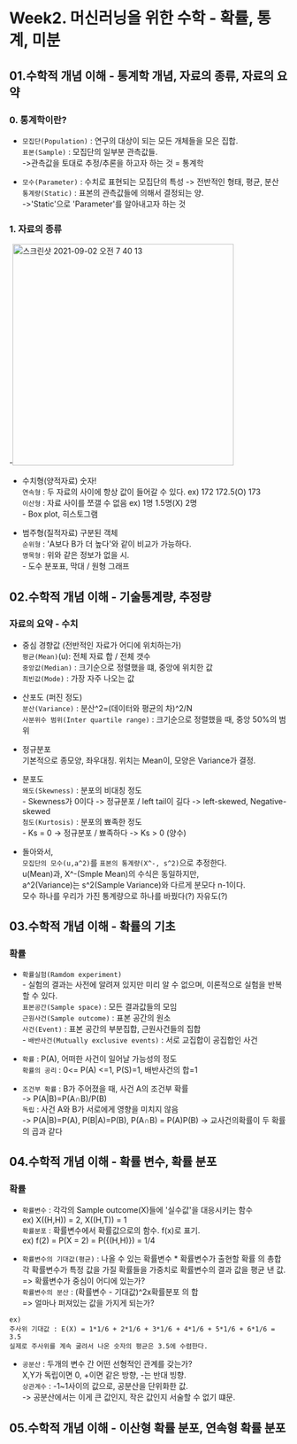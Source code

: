 # Week2. 머신러닝을 위한 수학 - 확률, 통계, 미분

## 01.수학적 개념 이해 - 통계학 개념, 자료의 종류, 자료의 요약

### 0. 통계학이란?
- `모집단(Population)` : 연구의 대상이 되는 모든 개체들을 모은 집합.
<br>`표본(Sample)` : 모집단의 일부분 관측값들.
<br>->관측값을 토대로 추정/추론을 하고자 하는 것 = 통계학

- `모수(Parameter)` : 수치로 표현되는 모집단의 특성 -> 전반적인 형태, 평균, 분산
<br>`통계량(Static)` : 표본의 관측값들에 의해서 결정되는 양.
<br>->'Static'으로 'Parameter'를 알아내고자 하는 것

### 1. 자료의 종류
-<img width="400" alt="스크린샷 2021-09-02 오전 7 40 13" src="https://user-images.githubusercontent.com/89369520/131754645-1422ec08-d4c0-4605-a20a-cecb47072c81.png">
- 수치형(양적자료) 숫자!
<br>`연속형` : 두 자료의 사이에 항상 값이 들어갈 수 있다. ex) 172 172.5(O) 173
<br>`이산형` : 자료 사이를 쪼갤 수 없음 ex) 1명 1.5명(X) 2명
<br>- Box plot, 히스토그램

- 범주형(질적자료) 구분된 객체
<br>`순위형` : 'A보다 B가 더 높다'와 같이 비교가 가능하다.
<br>`명목형` : 위와 같은 정보가 없을 시.
<br>- 도수 분포표, 막대 / 원형 그래프

## 02.수학적 개념 이해 - 기술통계량, 추정량

### 자료의 요약 - 수치
- 중심 경향값 (전반적인 자료가 어디에 위치하는가)
<br>`평균(Mean)`(u): 전체 자료 합 / 전체 갯수
<br>`중앙값(Median)` : 크기순으로 정렬했을 떄, 중앙에 위치한 값
<br>`최빈값(Mode)` : 가장 자주 나오는 값

- 산포도 (퍼진 정도)
<br>`분산(Variance)` : 분산^2=(데이터와 평균의 차)^2/N
<br>`사분위수 범위(Inter quartile range)` : 크기순으로 정렬했을 때, 중앙 50%의 범위

- 정규분포
<br>기본적으로 종모양, 좌우대칭. 위치는 Mean이, 모양은 Variance가 결정.

- 분포도
<br>`왜도(Skewness)` : 분포의 비대칭 정도
<br>- Skewness가 0이다 -> 정규분포 / left tail이 길다 -> left-skewed, Negative-skewed
<br>`첨도(Kurtosis)` : 분포의 뾰족한 정도
<br>- Ks = 0 -> 정규분포 / 뾰족하다 -> Ks > 0 (양수)

- 돌아와서,
<br>`모집단의 모수(u,a^2)`를 `표본의 통계량(X^-, s^2)`으로 추정한다.
<br>u(Mean)과, X^-(Smple Mean)의 수식은 동일하지만,
<br>a^2(Variance)는 s^2(Sample Variance)와 다르게 분모다 n-1이다.
<br>모수 하나를 우리가 가진 통계량으로 하나를 바꿨다(?) 자유도(?)

## 03.수학적 개념 이해 - 확률의 기초
### 확률
- `확률실험(Ramdom experiment)`
<br>- 실험의 결과는 사전에 알려져 있지만 미리 알 수 없으며, 이론적으로 실험을 반복할 수 있다.
<br>`표본공간(Sample space)` : 모든 결과값들의 모임
<br>`근원사건(Sample outcome)` : 표본 공간의 원소
<br>`사건(Event)` : 표본 공간의 부분집합, 근원사건들의 집합
<br>- `배반사건(Mutually exclusive events)` : 서로 교집합이 공집합인 사건

- `확률` : P(A), 어떠한 사건이 일어날 가능성의 정도
<br>`확률의 공리` : 0<= P(A) <=1, P(S)=1, 배반사건의 합=1

- `조건부 확률` : B가 주어졌을 때, 사건 A의 조건부 확률
<br>-> P(A|B)=P(A∩B)/P(B)
<br>`독립` : 사건 A와 B가 서로에게 영향을 미치지 않음
<br>-> P(A|B)=P(A), P(B|A)=P(B), P(A∩B) = P(A)P(B) -> 교사건의확률이 두 확률의 곱과 같다

## 04.수학적 개념 이해 - 확률 변수, 확률 분포
### 확률
- `확률변수` : 각각의 Sample outcome(X)들에 '실수값'을 대응시키는 함수
<br>ex) X((H,H)) = 2, X((H,T)) = 1
<br>`확률분포` : 확률변수에서 확률값으로의 함수. f(x)로 표기.
<br>ex) f(2) = P(X = 2) = P({(H,H)}) = 1/4

- `확률변수의 기대값(평균)` : 나올 수 있는 확률변수 * 확률변수가 출현할 확률 의 총합
<br>각 확률변수가 특정 값을 가질 확률들을 가중치로 확률변수의 결과 값을 평균 낸 값.
<br>=> 확률변수가 중심이 어디에 있는가?
<br>`확률변수의 분산` : (확률변수 - 기대값)^2x확률분포 의 합
<br>=> 얼마나 퍼져있는 값을 가지게 되는가?
```
ex)
주사위 기대값 : E(X) = 1*1/6 + 2*1/6 + 3*1/6 + 4*1/6 + 5*1/6 + 6*1/6 = 3.5
실제로 주사위를 계속 굴려서 나온 숫자의 평균은 3.5에 수렴한다.
```
- `공분산` : 두개의 변수 간 어떤 선형적인 관계를 갖는가?
<br> X,Y가 독립이면 0, +이면 같은 방향, -는 반대 빙향.
<br>`상관계수` : -1~1사이의 값으로, 공분산을 단위화한 값.
<br>-> 공분산에서는 이게 큰 값인지, 작은 값인지 서술할 수 없기 떄문.

## 05.수학적 개념 이해 - 이산형 확률 분포, 연속형 확률 분포





